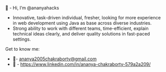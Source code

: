 👋 -  Hi, I’m @ananyahacks


- Innovative, task-driven individual, fresher, looking for more experience in web development using Java as base across diverse industries.
- Strong ability to work with different teams, time-efficient, explain technical ideas clearly, and deliver quality solutions in fast-paced settings.

Get to know me:


- 📧- ananya2005chakraborty@gmail.com
- 📑 - https://www.linkedin.com/in/ananya-chakraborty-579a2a209/
<!---
ananyahacks/ananyahacks is a ✨ special ✨ repository because its `README.md` (this file) appears on your GitHub profile.
You can click the Preview link to take a look at your changes.
--->
